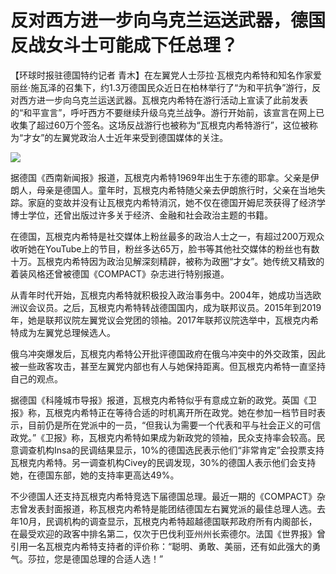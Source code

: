 # 反对西方进一步向乌克兰运送武器，德国反战女斗士可能成下任总理？

【环球时报驻德国特约记者
青木】在左翼党人士莎拉·瓦根克内希特和知名作家爱丽丝·施瓦泽的召集下，约1.3万德国民众近日在柏林举行了“为和平抗争”游行，反对西方进一步向乌克兰运送武器。瓦根克内希特在游行活动上宣读了此前发表的“和平宣言”，呼吁西方不要继续升级乌克兰战争。游行开始前，该宣言在网上已收集了超过60万个签名。这场反战游行也被称为“瓦根克内希特游行”，这位被称为“才女”的左翼党政治人士近年来受到德国媒体的关注。

![](https://inews.gtimg.com/om_bt/O5iwhsMgCXrnQOmYOETXAE89NFF2Z0Cd8oX1XtcfYD9HQAA/1000)

据德国《西南新闻报》报道，瓦根克内希特1969年出生于东德的耶拿。父亲是伊朗人，母亲是德国人。童年时，瓦根克内希特随父亲去伊朗旅行时，父亲在当地失踪。家庭的变故并没有让瓦根克内希特消沉，她不仅在德国开姆尼茨获得了经济学博士学位，还曾出版过许多关于经济、金融和社会政治主题的书籍。

在德国，瓦根克内希特是社交媒体上粉丝最多的政治人士之一，有超过200万观众收听她在YouTube上的节目，粉丝多达65万，脸书等其他社交媒体的粉丝也有数十万。瓦根克内希特因为政治见解深刻精辟，被称为政圈“才女”。她传统又精致的着装风格还曾被德国《COMPACT》杂志进行特别报道。

从青年时代开始，瓦根克内希特就积极投入政治事务中。2004年，她成功当选欧洲议会议员。之后，瓦根克内希特转战德国国内，成为联邦议员。2015年到2019年，她是联邦议院左翼党议会党团的领袖。2017年联邦议院选举中，瓦根克内希特成为左翼党总理候选人。

俄乌冲突爆发后，瓦根克内希特公开批评德国政府在俄乌冲突中的外交政策，因此被一些政客攻击，甚至左翼党内部也有人与她保持距离。但瓦根克内希特一直坚持自己的观点。

据德国《科隆城市导报》报道，瓦根克内希特似乎有意成立新的政党。英国《卫报》称，瓦根克内希特正在等待合适的时机离开所在政党。她在参加一档节目时表示，目前仍是所在党派中的一员，“但我认为需要一个代表和平与社会正义的可信政党。”《卫报》称，瓦根克内希特如果成为新政党的领袖，民众支持率会较高。民意调查机构Insa的民调结果显示，10%的德国选民表示他们“非常肯定”会投票支持瓦根克内希特。另一调查机构Civey的民调发现，30%的德国人表示他们会支持她，在德国东部，她的支持率更高达49%。

不少德国人还支持瓦根克内希特竞选下届德国总理。最近一期的《COMPACT》杂志曾发表封面报道，称瓦根克内希特是能团结德国左右翼党派的最佳总理人选。去年10月，民调机构的调查显示，瓦根克内希特超越德国联邦政府所有内阁部长，在最受欢迎的政客中排名第二，仅次于巴伐利亚州州长索德尔。法国《世界报》曾引用一名瓦根克内希特支持者的评价称：“聪明、勇敢、美丽，还有如此强大的勇气。莎拉，您是德国总理的合适人选！”

